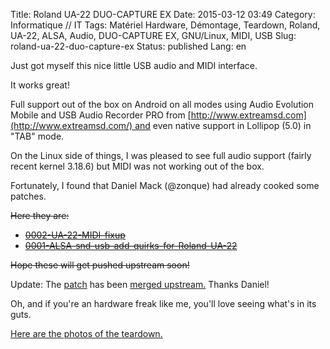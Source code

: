 Title: Roland UA-22 DUO-CAPTURE EX
Date: 2015-03-12 03:49
Category: Informatique // IT
Tags: Matériel Hardware, Démontage, Teardown, Roland, UA-22, ALSA, Audio, DUO-CAPTURE EX, GNU/Linux, MIDI, USB
Slug: roland-ua-22-duo-capture-ex
Status: published
Lang: en

Just got myself this nice little USB audio and MIDI interface.

It works great!

Full support out of the box on Android on all modes using Audio
Evolution Mobile and USB Audio Recorder PRO from
[http://www.extreamsd.com](http://www.extreamsd.com/) and even native
support in Lollipop (5.0) in "TAB" mode.

On the Linux side of things, I was pleased to see full audio support
(fairly recent kernel 3.18.6) but MIDI was not working out of the box.  
  
Fortunately, I found that Daniel Mack (@zonque) had already cooked some
patches.  
  
~~Here they are:~~

- ~~[0002-UA-22-MIDI-fixup](files/0002-UA-22-MIDI-fixup.patch)~~
- ~~[0001-ALSA-snd-usb-add-quirks-for-Roland-UA-22](files/0001-ALSA-snd-usb-add-quirks-for-Roland-UA-22.patch)~~

~~Hope these will get pushed upstream soon!~~

Update:
The [patch](http://permalink.gmane.org/gmane.linux.alsa.devel/135432)
has been [merged
upstream.](http://permalink.gmane.org/gmane.linux.alsa.devel/135436) Thanks
Daniel!

Oh, and if you're an hardware freak like me, you'll love seeing what's
in its guts.  
  
[Here are the photos of the
teardown.](https://photos.app.goo.gl/8cYJhVcB2Lp6Mvmc9)
